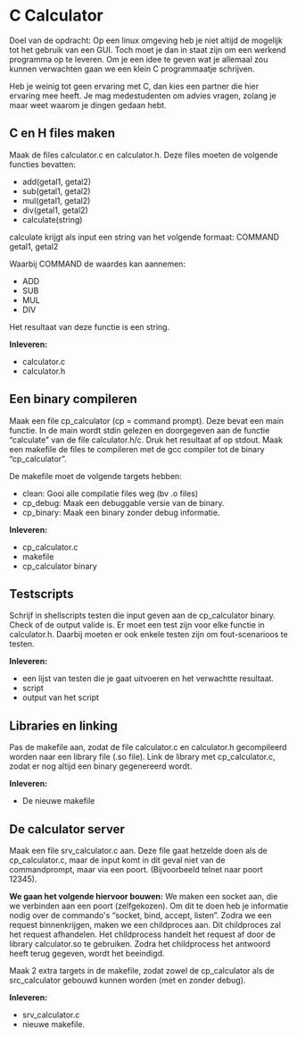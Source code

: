 C Calculator
============

Doel van de opdracht: Op een linux omgeving heb je niet altijd de mogelijk tot het gebruik van een GUI. Toch moet je dan in staat zijn om een werkend programma op te leveren. Om je een idee te geven wat je allemaal zou kunnen verwachten gaan we een klein C programmaatje schrijven.

Heb je weinig tot geen ervaring met C, dan kies een partner die hier ervaring mee heeft. Je mag medestudenten om advies vragen, zolang je maar weet waarom je dingen gedaan hebt.

C en H files maken
------------------
Maak de files calculator.c en calculator.h. Deze files moeten de volgende functies bevatten:
*	add(getal1, getal2) 
* sub(getal1, getal2) 
* mul(getal1, getal2) 
* div(getal1, getal2)
* calculate(string)

calculate krijgt als input een string van het volgende formaat: COMMAND getal1, getal2

Waarbij COMMAND de waardes kan aannemen:
* ADD
* SUB
* MUL
* DIV
	
Het resultaat van deze functie is een string.

**Inleveren:**
* calculator.c
* calculator.h

Een binary compileren
---------------------
Maak een file cp_calculator (cp = command prompt). Deze bevat een main functie. In de main wordt stdin gelezen en doorgegeven aan de functie “calculate” van de file calculator.h/c. Druk het resultaat af op stdout.
Maak een makefile de files te compileren met de gcc compiler tot de binary “cp_calculator”.

De makefile moet de volgende targets hebben:
* clean: Gooi alle compilatie files weg (bv .o files)
* cp_debug: Maak een debuggable versie van de binary.
* cp_binary: Maak een binary zonder debug informatie.

**Inleveren:**
* cp_calculator.c
* makefile
* cp_calculator binary

Testscripts
-----------
Schrijf in shellscripts testen die input geven aan de cp_calculator binary. Check of de output valide is. Er moet een test zijn voor elke functie in calculator.h. Daarbij moeten er ook enkele testen zijn om fout-scenarioos te testen.

**Inleveren:**
* een lijst van testen die je gaat uitvoeren en het verwachtte resultaat.
* script
* output van het script

Libraries en linking
--------------------
Pas de makefile aan, zodat de file calculator.c en calculator.h gecompileerd worden naar een library file (.so file). Link de library met cp_calculator.c, zodat er nog altijd een binary gegenereerd wordt.

**Inleveren:**
* De nieuwe makefile

De calculator server
--------------------
Maak een file srv_calculator.c aan. Deze file gaat hetzelde doen als de cp_calculator.c, maar de input komt in dit geval niet van de commandprompt, maar via een poort. (Bijvoorbeeld telnet naar poort 12345).

**We gaan het volgende hiervoor bouwen:**
We maken een socket aan, die we verbinden aan een poort (zelfgekozen). Om dit te doen heb je informatie nodig over de commando's “socket, bind, accept, listen”. Zodra we een request binnenkrijgen, maken we een childproces aan. Dit childproces zal het request afhandelen. Het childprocess handelt het request af door de library calculator.so te gebruiken. Zodra het childprocess het antwoord heeft terug gegeven, wordt het beeindigd.

Maak 2 extra targets in de makefile, zodat zowel de cp_calculator als de src_calculator gebouwd kunnen worden (met en zonder debug).

**Inleveren:**
* srv_calculator.c
* nieuwe makefile.

